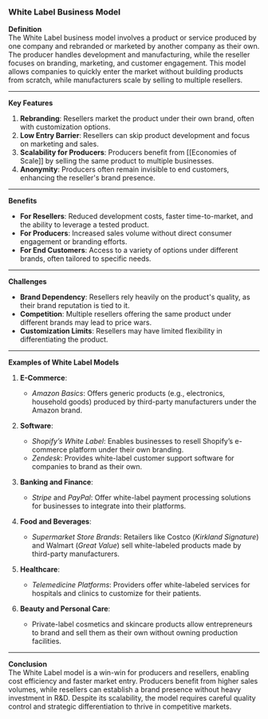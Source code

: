 ### White Label Business Model

**Definition**  
The White Label business model involves a product or service produced by one company and rebranded or marketed by another company as their own. The producer handles development and manufacturing, while the reseller focuses on branding, marketing, and customer engagement. This model allows companies to quickly enter the market without building products from scratch, while manufacturers scale by selling to multiple resellers.

---

**Key Features**

1. **Rebranding**: Resellers market the product under their own brand, often with customization options.
2. **Low Entry Barrier**: Resellers can skip product development and focus on marketing and sales.
3. **Scalability for Producers**: Producers benefit from [[Economies of Scale]] by selling the same product to multiple businesses.
4. **Anonymity**: Producers often remain invisible to end customers, enhancing the reseller's brand presence.

---

**Benefits**

- **For Resellers**: Reduced development costs, faster time-to-market, and the ability to leverage a tested product.
- **For Producers**: Increased sales volume without direct consumer engagement or branding efforts.
- **For End Customers**: Access to a variety of options under different brands, often tailored to specific needs.

---

**Challenges**

- **Brand Dependency**: Resellers rely heavily on the product's quality, as their brand reputation is tied to it.
- **Competition**: Multiple resellers offering the same product under different brands may lead to price wars.
- **Customization Limits**: Resellers may have limited flexibility in differentiating the product.

---

**Examples of White Label Models**

1. **E-Commerce**:
    
    - _Amazon Basics_: Offers generic products (e.g., electronics, household goods) produced by third-party manufacturers under the Amazon brand.
2. **Software**:
    
    - _Shopify’s White Label_: Enables businesses to resell Shopify’s e-commerce platform under their own branding.
    - _Zendesk_: Provides white-label customer support software for companies to brand as their own.
3. **Banking and Finance**:
    
    - _Stripe_ and _PayPal_: Offer white-label payment processing solutions for businesses to integrate into their platforms.
4. **Food and Beverages**:
    
    - _Supermarket Store Brands_: Retailers like Costco (_Kirkland Signature_) and Walmart (_Great Value_) sell white-labeled products made by third-party manufacturers.
5. **Healthcare**:
    
    - _Telemedicine Platforms_: Providers offer white-labeled services for hospitals and clinics to customize for their patients.
6. **Beauty and Personal Care**:
    
    - Private-label cosmetics and skincare products allow entrepreneurs to brand and sell them as their own without owning production facilities.

---

**Conclusion**  
The White Label model is a win-win for producers and resellers, enabling cost efficiency and faster market entry. Producers benefit from higher sales volumes, while resellers can establish a brand presence without heavy investment in R&D. Despite its scalability, the model requires careful quality control and strategic differentiation to thrive in competitive markets.